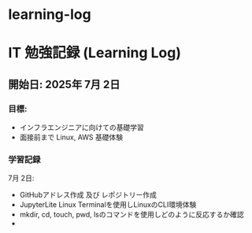 # learning-log

# IT 勉強記録 (Learning Log)

## 開始日: 2025年 7月 2日

### 目標:
- インフラエンジニアに向けての基礎学習
- 面接前まで Linux, AWS 基礎体験

### 学習記録
7月 2日:
- GitHubアドレス作成 及び レポジトリー作成
- JupyterLite Linux Terminalを使用しLinuxのCLI環境体験
- mkdir, cd, touch, pwd, lsのコマンドを使用しどのように反応するか確認
- 
